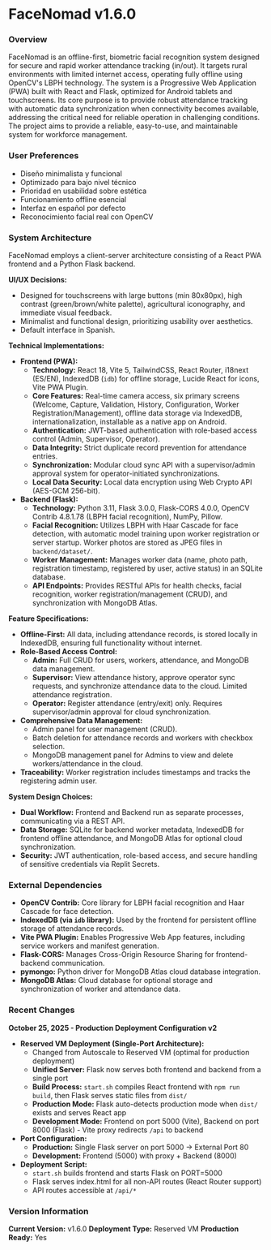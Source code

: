 # FaceNomad v1.6.0

### Overview
FaceNomad is an offline-first, biometric facial recognition system designed for secure and rapid worker attendance tracking (in/out). It targets rural environments with limited internet access, operating fully offline using OpenCV's LBPH technology. The system is a Progressive Web Application (PWA) built with React and Flask, optimized for Android tablets and touchscreens. Its core purpose is to provide robust attendance tracking with automatic data synchronization when connectivity becomes available, addressing the critical need for reliable operation in challenging conditions. The project aims to provide a reliable, easy-to-use, and maintainable system for workforce management.

### User Preferences
- Diseño minimalista y funcional
- Optimizado para bajo nivel técnico
- Prioridad en usabilidad sobre estética
- Funcionamiento offline esencial
- Interfaz en español por defecto
- Reconocimiento facial real con OpenCV

### System Architecture
FaceNomad employs a client-server architecture consisting of a React PWA frontend and a Python Flask backend.

**UI/UX Decisions:**
- Designed for touchscreens with large buttons (min 80x80px), high contrast (green/brown/white palette), agricultural iconography, and immediate visual feedback.
- Minimalist and functional design, prioritizing usability over aesthetics.
- Default interface in Spanish.

**Technical Implementations:**
- **Frontend (PWA):**
    - **Technology:** React 18, Vite 5, TailwindCSS, React Router, i18next (ES/EN), IndexedDB (`idb`) for offline storage, Lucide React for icons, Vite PWA Plugin.
    - **Core Features:** Real-time camera access, six primary screens (Welcome, Capture, Validation, History, Configuration, Worker Registration/Management), offline data storage via IndexedDB, internationalization, installable as a native app on Android.
    - **Authentication:** JWT-based authentication with role-based access control (Admin, Supervisor, Operator).
    - **Data Integrity:** Strict duplicate record prevention for attendance entries.
    - **Synchronization:** Modular cloud sync API with a supervisor/admin approval system for operator-initiated synchronizations.
    - **Local Data Security:** Local data encryption using Web Crypto API (AES-GCM 256-bit).
- **Backend (Flask):**
    - **Technology:** Python 3.11, Flask 3.0.0, Flask-CORS 4.0.0, OpenCV Contrib 4.8.1.78 (LBPH facial recognition), NumPy, Pillow.
    - **Facial Recognition:** Utilizes LBPH with Haar Cascade for face detection, with automatic model training upon worker registration or server startup. Worker photos are stored as JPEG files in `backend/dataset/`.
    - **Worker Management:** Manages worker data (name, photo path, registration timestamp, registered by user, active status) in an SQLite database.
    - **API Endpoints:** Provides RESTful APIs for health checks, facial recognition, worker registration/management (CRUD), and synchronization with MongoDB Atlas.

**Feature Specifications:**
- **Offline-First:** All data, including attendance records, is stored locally in IndexedDB, ensuring full functionality without internet.
- **Role-Based Access Control:**
    - **Admin:** Full CRUD for users, workers, attendance, and MongoDB data management.
    - **Supervisor:** View attendance history, approve operator sync requests, and synchronize attendance data to the cloud. Limited attendance registration.
    - **Operator:** Register attendance (entry/exit) only. Requires supervisor/admin approval for cloud synchronization.
- **Comprehensive Data Management:**
    - Admin panel for user management (CRUD).
    - Batch deletion for attendance records and workers with checkbox selection.
    - MongoDB management panel for Admins to view and delete workers/attendance in the cloud.
- **Traceability:** Worker registration includes timestamps and tracks the registering admin user.

**System Design Choices:**
- **Dual Workflow:** Frontend and Backend run as separate processes, communicating via a REST API.
- **Data Storage:** SQLite for backend worker metadata, IndexedDB for frontend offline attendance, and MongoDB Atlas for optional cloud synchronization.
- **Security:** JWT authentication, role-based access, and secure handling of sensitive credentials via Replit Secrets.

### External Dependencies
- **OpenCV Contrib:** Core library for LBPH facial recognition and Haar Cascade for face detection.
- **IndexedDB (via `idb` library):** Used by the frontend for persistent offline storage of attendance records.
- **Vite PWA Plugin:** Enables Progressive Web App features, including service workers and manifest generation.
- **Flask-CORS:** Manages Cross-Origin Resource Sharing for frontend-backend communication.
- **pymongo:** Python driver for MongoDB Atlas cloud database integration.
- **MongoDB Atlas:** Cloud database for optional storage and synchronization of worker and attendance data.
### Recent Changes

**October 25, 2025 - Production Deployment Configuration v2**
- **Reserved VM Deployment (Single-Port Architecture):**
  - Changed from Autoscale to Reserved VM (optimal for production deployment)
  - **Unified Server:** Flask now serves both frontend and backend from a single port
  - **Build Process:** `start.sh` compiles React frontend with `npm run build`, then Flask serves static files from `dist/`
  - **Production Mode:** Flask auto-detects production mode when `dist/` exists and serves React app
  - **Development Mode:** Frontend on port 5000 (Vite), Backend on port 8000 (Flask) - Vite proxy redirects `/api` to backend
- **Port Configuration:**
  - **Production:** Single Flask server on port 5000 → External Port 80
  - **Development:** Frontend (5000) with proxy + Backend (8000)
- **Deployment Script:**
  - `start.sh` builds frontend and starts Flask on PORT=5000
  - Flask serves index.html for all non-API routes (React Router support)
  - API routes accessible at `/api/*`

### Version Information
**Current Version:** v1.6.0
**Deployment Type:** Reserved VM
**Production Ready:** Yes
